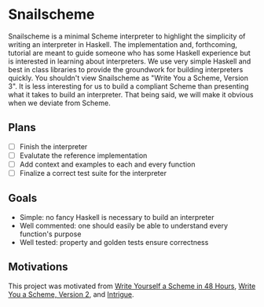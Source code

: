 # Snailscheme

Snailscheme is a minimal Scheme interpreter to highlight the simplicity of
writing an interpreter in Haskell. The implementation and, forthcoming,
tutorial are meant to guide someone who has some Haskell experience but is
interested in learning about interpreters. We use very simple Haskell and best
in class libraries to provide the groundwork for building interpreters quickly.
You shouldn't view Snailscheme as "Write You a Scheme, Version 3". It is less
interesting for us to build a compliant Scheme than presenting what it takes to
build an interpreter. That being said, we will make it obvious when we deviate
from Scheme.

## Plans

- [ ] Finish the interpreter
- [ ] Evalutate the reference implementation
- [ ] Add context and examples to each and every function
- [ ] Finalize a correct test suite for the interpreter

## Goals

- Simple: no fancy Haskell is necessary to build an interpreter
- Well commented: one should easily be able to understand every function's purpose
- Well tested: property and golden tests ensure correctness

## Motivations

This project was motivated from [Write Yourself a Scheme in 48 Hours][wyas],
[Write You a Scheme, Version 2][wyas2], and [Intrigue][intrigue].

[wyas]: https://en.wikibooks.org/wiki/Write_Yourself_a_Scheme_in_48_Hours
[wyas2]: https://www.wespiser.com/writings/wyas/home.html
[intrigue]: https://github.com/Kleidukos/Intrigue
